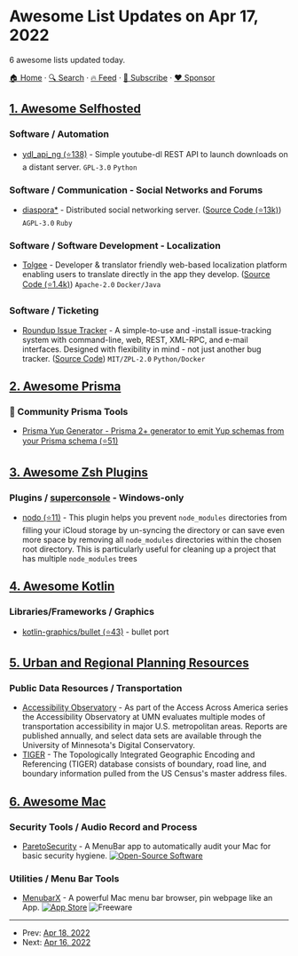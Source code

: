 # Awesome List Updates on Apr 17, 2022

6 awesome lists updated today.

[🏠 Home](/README.md) · [🔍 Search](https://www.trackawesomelist.com/search/) · [🔥 Feed](https://www.trackawesomelist.com/rss.xml) · [📮 Subscribe](https://trackawesomelist.us17.list-manage.com/subscribe?u=d2f0117aa829c83a63ec63c2f&id=36a103854c) · [❤️  Sponsor](https://github.com/sponsors/theowenyoung)



## [1. Awesome Selfhosted](/content/awesome-selfhosted/awesome-selfhosted/README.md)

### Software / Automation

*   [ydl\_api\_ng (⭐138)](https://github.com/Totonyus/ydl_api_ng) - Simple youtube-dl REST API to launch downloads on a distant server. `GPL-3.0` `Python`

### Software / Communication - Social Networks and Forums

*   [diaspora\*](https://diasporafoundation.org/) - Distributed social networking server. ([Source Code (⭐13k)](https://github.com/diaspora/diaspora)) `AGPL-3.0` `Ruby`

### Software / Software Development - Localization

*   [Tolgee](https://tolgee.io) - Developer & translator friendly web-based localization platform enabling users to translate directly in the app they develop. ([Source Code (⭐1.4k)](https://github.com/tolgee/tolgee-platform)) `Apache-2.0` `Docker/Java`

### Software / Ticketing

*   [Roundup Issue Tracker](https://www.roundup-tracker.org/) - A simple-to-use and -install issue-tracking system with command-line, web, REST, XML-RPC, and e-mail interfaces. Designed with flexibility in mind - not just another bug tracker. ([Source Code](https://www.roundup-tracker.org/code.html)) `MIT/ZPL-2.0` `Python/Docker`

## [2. Awesome Prisma](/content/catalinmiron/awesome-prisma/README.md)

### :safety_vest: Community Prisma Tools

*   [Prisma Yup Generator - Prisma 2+ generator to emit Yup schemas from your Prisma schema (⭐51)](https://github.com/omar-dulaimi/prisma-yup-generator)

## [3. Awesome Zsh Plugins](/content/unixorn/awesome-zsh-plugins/README.md)

### Plugins / [superconsole](https://github.com/alexchmykhalo/superconsole) - Windows-only

*   [nodo (⭐11)](https://github.com/nicolodiamante/nodo) - This plugin helps you prevent `node_modules` directories from filling your iCloud storage by un-syncing the directory or can save even more space by removing all `node_modules` directories within the chosen root directory. This is particularly useful for cleaning up a project that has multiple `node_modules` trees

## [4. Awesome Kotlin](/content/KotlinBy/awesome-kotlin/README.md)

### Libraries/Frameworks / Graphics

*   [kotlin-graphics/bullet (⭐43)](https://github.com/kotlin-graphics/bullet) - bullet port

## [5. Urban and Regional Planning Resources](/content/APA-Technology-Division/urban-and-regional-planning-resources/README.md)

### Public Data Resources / Transportation

*   [Accessibility Observatory](http://access.umn.edu/data/datasets/) - As part of the Access Across America series the Accessibility Observatory at UMN evaluates multiple modes of transportation accessibility in major U.S. metropolitan areas. Reports are published annually, and select data sets are available through the University of Minnesota's Digital Conservatory.
*   [TIGER](https://www.census.gov/geographies/mapping-files/time-series/geo/tiger-line-file.html) - The Topologically Integrated Geographic Encoding and
    Referencing (TIGER) database consists of boundary, road line, and boundary information pulled from the US Census's master address files.

## [6. Awesome Mac](/content/jaywcjlove/awesome-mac/README.md)

### Security Tools / Audio Record and Process

*   [ParetoSecurity](https://paretosecurity.com/) - A MenuBar app to automatically audit your Mac for basic security hygiene. [![Open-Source Software](https://jaywcjlove.github.io/sb/ico/min-oss.svg "Open Source Software")](https://github.com/ParetoSecurity/pareto-mac)

### Utilities / Menu Bar Tools

*   [MenubarX](https://menubarx.app/) - A powerful Mac menu bar browser, pin webpage like an App. [![App Store](https://jaywcjlove.github.io/sb/ico/min-app-store.svg "App Store Software")](https://apps.apple.com/us/app/menubarx/id1575588022) ![Freeware](https://jaywcjlove.github.io/sb/ico/min-free.svg "Freeware")

---

- Prev: [Apr 18, 2022](/content/2022/04/18/README.md)
- Next: [Apr 16, 2022](/content/2022/04/16/README.md)